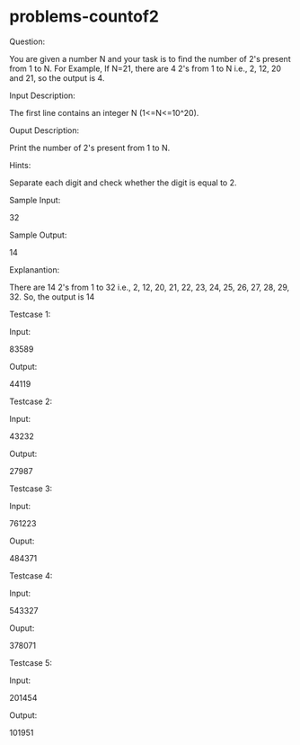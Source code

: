 # problems-countof2

Question:

You are given a number N and your task is to find the number of 2's present from 1 to N.
For Example,
If N=21, there are 4 2's from 1 to N i.e., 2, 12, 20 and 21, so the output is 4.

Input Description:

The first line contains an integer N (1<=N<=10^20).

Ouput Description:

Print the number of 2's present from 1 to N.

Hints:

Separate each digit and check whether the digit is equal to 2.

Sample Input:

32

Sample Output:

14

Explanantion:

There are 14 2's from 1 to 32 i.e., 2, 12, 20, 21, 22, 23, 24, 25, 26, 27, 28, 29, 32. So, the output is 14

Testcase 1:

Input:

83589

Output:

44119

Testcase 2:

Input:

43232

Output:

27987

Testcase 3:

Input:

761223

Ouput:

484371

Testcase 4:

Input:

543327

Ouput:

378071

Testcase 5:

Input:

201454

Output:

101951
